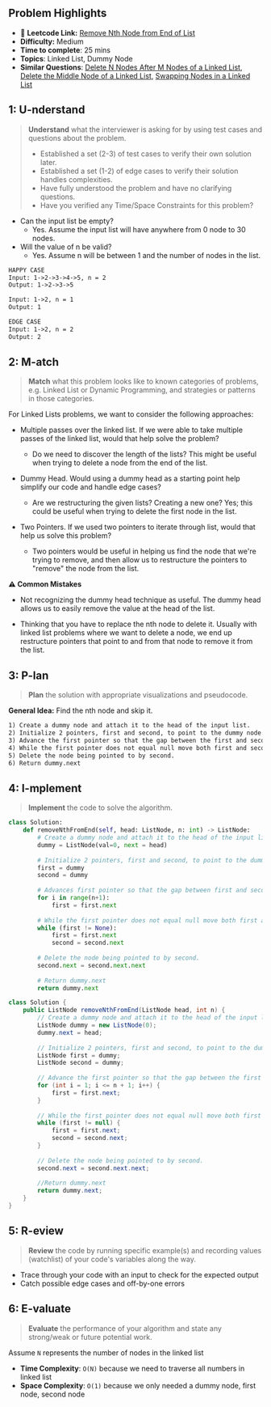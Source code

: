 ## Problem Highlights

* 🔗 **Leetcode Link:** [Remove Nth Node from End of List](https://leetcode.com/problems/remove-nth-node-from-end-of-list/)
* **Difficulty:** Medium
* **Time to complete**: 25 mins
* **Topics**: Linked List, Dummy Node
* **Similar Questions**: [Delete N Nodes After M Nodes of a Linked List](https://leetcode.com/problems/delete-n-nodes-after-m-nodes-of-a-linked-list/), [Delete the Middle Node of a Linked List](https://leetcode.com/problems/delete-the-middle-node-of-a-linked-list/), [Swapping Nodes in a Linked List](https://leetcode.com/problems/swapping-nodes-in-a-linked-list/)
## 1: U-nderstand
 
> **Understand** what the interviewer is asking for by using test cases and questions about the problem.
> 
> - Established a set (2-3) of test cases to verify their own solution later.
> - Established a set (1-2) of edge cases to verify their solution handles complexities.
> - Have fully understood the problem and have no clarifying questions.
> - Have you verified any Time/Space Constraints for this problem?

- Can the input list be empty?
  - Yes. Assume the input list will have anywhere from 0 node to 30 nodes.
- Will the value of n be valid?
  - Yes. Assume n will be between 1 and the number of nodes in the list.

   
```markdown
HAPPY CASE
Input: 1->2->3->4->5, n = 2
Output: 1->2->3->5

Input: 1->2, n = 1
Output: 1

EDGE CASE
Input: 1->2, n = 2
Output: 2

```   
    
## 2: M-atch

<!-- See https://docs.google.com/document/d/1hYT1hoOJ6pFIt8A5q-PIZmYP7pB4WqlzyUJgFx9x2mY/edit#heading=h.ya2de4n4zsds for list of algorithms based on question type-->

> **Match** what this problem looks like to known categories of problems, e.g. Linked List or Dynamic Programming, and strategies or patterns in those categories.

For Linked Lists problems, we want to consider the following approaches:

- Multiple passes over the linked list. If we were able to take multiple passes of the linked list, would that help solve the problem?
  - Do we need to discover the length of the lists? This might be useful when trying to delete a node from the end of the list.

- Dummy Head. Would using a dummy head as a starting point help simplify our code and handle edge cases?
  - Are we restructuring the given lists? Creating a new one? Yes; this could be useful when trying to delete the first node in the list.

- Two Pointers. If we used two pointers to iterate through list, would that help us solve this problem?
  - Two pointers would be useful in helping us find the node that we're trying to remove, and then allow us to restructure the pointers to "remove" the node from the list.

**⚠️ Common Mistakes**

- Not recognizing the dummy head technique as useful. The dummy head allows us to easily remove the value at the head of the list.

- Thinking that you have to replace the nth node to delete it. Usually with linked list problems where we want to delete a node, we end up restructure pointers that point to and from that node to remove it from the list.


## 3: P-lan

> **Plan** the solution with appropriate visualizations and pseudocode.

**General Idea:** Find the nth node and skip it.

```markdown
1) Create a dummy node and attach it to the head of the input list.
2) Initialize 2 pointers, first and second, to point to the dummy node.
3) Advance the first pointer so that the gap between the first and second pointers is n nodes
4) While the first pointer does not equal null move both first and second to maintain the gap and get nth node from the end
5) Delete the node being pointed to by second.
6) Return dummy.next
```
## 4: I-mplement

> **Implement** the code to solve the algorithm.

```python
class Solution:
    def removeNthFromEnd(self, head: ListNode, n: int) -> ListNode:
        # Create a dummy node and attach it to the head of the input list.
        dummy = ListNode(val=0, next = head)
        
        # Initialize 2 pointers, first and second, to point to the dummy node.
        first = dummy
        second = dummy
        
        # Advances first pointer so that the gap between first and second is n nodes apart
        for i in range(n+1):
            first = first.next
            
        # While the first pointer does not equal null move both first and second to maintain the gap and get nth node from the end
        while (first != None):
            first = first.next
            second = second.next
        
        # Delete the node being pointed to by second.
        second.next = second.next.next
        
        # Return dummy.next
        return dummy.next
```
```java
class Solution {
    public ListNode removeNthFromEnd(ListNode head, int n) {
        // Create a dummy node and attach it to the head of the input list.
        ListNode dummy = new ListNode(0);
        dummy.next = head;
        
        // Initialize 2 pointers, first and second, to point to the dummy node
        ListNode first = dummy;
        ListNode second = dummy;
        
        // Advance the first pointer so that the gap between the first and second pointers is n nodes
        for (int i = 1; i <= n + 1; i++) {
            first = first.next;
        }
        
        // While the first pointer does not equal null move both first and second to maintain the gap and get nth node from the end
        while (first != null) {
            first = first.next;
            second = second.next;
        }
        
        // Delete the node being pointed to by second.
        second.next = second.next.next;
        
        //Return dummy.next
        return dummy.next;
    }
}
```

## 5: R-eview

> **Review** the code by running specific example(s) and recording values (watchlist) of your code's variables along the way.

- Trace through your code with an input to check for the expected output
- Catch possible edge cases and off-by-one errors

## 6: E-valuate

> **Evaluate** the performance of your algorithm and state any strong/weak or future potential work.

Assume `N` represents the number of nodes in the linked list

* **Time Complexity**: `O(N)` because we need to traverse all numbers in linked list
* **Space Complexity**: `O(1)` because we only needed a dummy node, first node, second node